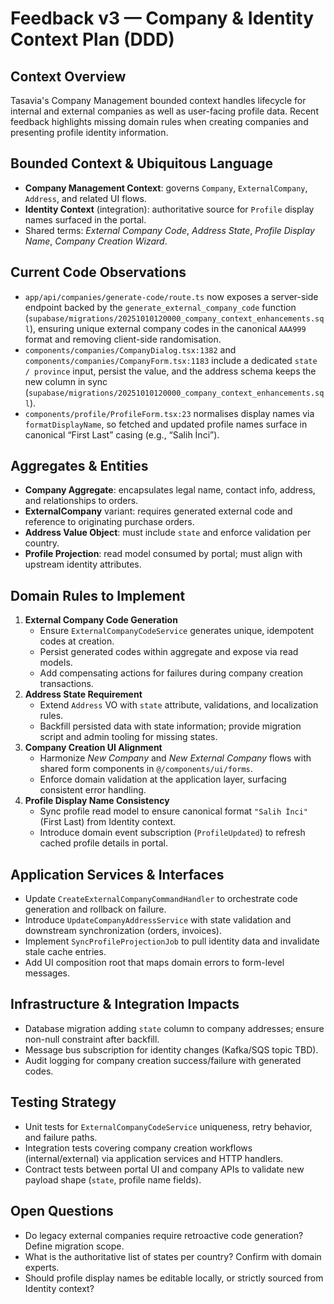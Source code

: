 # Feedback v3 — Company & Identity Context Plan (DDD)

## Context Overview
Tasavia's Company Management bounded context handles lifecycle for internal and external companies as well as user-facing profile data. Recent feedback highlights missing domain rules when creating companies and presenting profile identity information.

## Bounded Context & Ubiquitous Language
- **Company Management Context**: governs `Company`, `ExternalCompany`, `Address`, and related UI flows.
- **Identity Context** (integration): authoritative source for `Profile` display names surfaced in the portal.
- Shared terms: *External Company Code*, *Address State*, *Profile Display Name*, *Company Creation Wizard*.

## Current Code Observations
- `app/api/companies/generate-code/route.ts` now exposes a server-side endpoint backed by the `generate_external_company_code` function (`supabase/migrations/20251010120000_company_context_enhancements.sql`), ensuring unique external company codes in the canonical `AAA999` format and removing client-side randomisation.
- `components/companies/CompanyDialog.tsx:1382` and `components/companies/CompanyForm.tsx:1183` include a dedicated `state / province` input, persist the value, and the address schema keeps the new column in sync (`supabase/migrations/20251010120000_company_context_enhancements.sql`).
- `components/profile/ProfileForm.tsx:23` normalises display names via `formatDisplayName`, so fetched and updated profile names surface in canonical “First Last” casing (e.g., “Salih İnci”).

## Aggregates & Entities
- **Company Aggregate**: encapsulates legal name, contact info, address, and relationships to orders.
- **ExternalCompany** variant: requires generated external code and reference to originating purchase orders.
- **Address Value Object**: must include `state` and enforce validation per country.
- **Profile Projection**: read model consumed by portal; must align with upstream identity attributes.

## Domain Rules to Implement
1. **External Company Code Generation**
   - Ensure `ExternalCompanyCodeService` generates unique, idempotent codes at creation.
   - Persist generated codes within aggregate and expose via read models.
   - Add compensating actions for failures during company creation transactions.
2. **Address State Requirement**
   - Extend `Address` VO with `state` attribute, validations, and localization rules.
   - Backfill persisted data with state information; provide migration script and admin tooling for missing states.
3. **Company Creation UI Alignment**
   - Harmonize *New Company* and *New External Company* flows with shared form components in `@/components/ui/forms`.
   - Enforce domain validation at the application layer, surfacing consistent error handling.
4. **Profile Display Name Consistency**
   - Sync profile read model to ensure canonical format `"Salih İnci"` (First Last) from Identity context.
   - Introduce domain event subscription (`ProfileUpdated`) to refresh cached profile details in portal.

## Application Services & Interfaces
- Update `CreateExternalCompanyCommandHandler` to orchestrate code generation and rollback on failure.
- Introduce `UpdateCompanyAddressService` with state validation and downstream synchronization (orders, invoices).
- Implement `SyncProfileProjectionJob` to pull identity data and invalidate stale cache entries.
- Add UI composition root that maps domain errors to form-level messages.

## Infrastructure & Integration Impacts
- Database migration adding `state` column to company addresses; ensure non-null constraint after backfill.
- Message bus subscription for identity changes (Kafka/SQS topic TBD).
- Audit logging for company creation success/failure with generated codes.

## Testing Strategy
- Unit tests for `ExternalCompanyCodeService` uniqueness, retry behavior, and failure paths.
- Integration tests covering company creation workflows (internal/external) via application services and HTTP handlers.
- Contract tests between portal UI and company APIs to validate new payload shape (`state`, profile name fields).

## Open Questions
- Do legacy external companies require retroactive code generation? Define migration scope.
- What is the authoritative list of states per country? Confirm with domain experts.
- Should profile display names be editable locally, or strictly sourced from Identity context?
